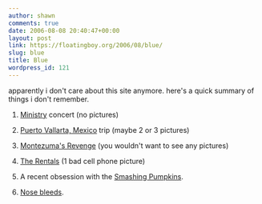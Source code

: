 ```yaml
---
author: shawn
comments: true
date: 2006-08-08 20:40:47+00:00
layout: post
link: https://floatingboy.org/2006/08/blue/
slug: blue
title: Blue
wordpress_id: 121
---
```


apparently i don't care about this site anymore. here's a quick summary of things i don't remember.

1. [Ministry](http://www.ministrymusic.org/) concert (no pictures)

2. [Puerto Vallarta, Mexico](http://en.wikipedia.org/wiki/Puerto_Vallarta) trip (maybe 2 or 3 pictures)

3. [Montezuma's Revenge](http://en.wikipedia.org/wiki/Montezuma%27s_revenge) (you wouldn't want to see any pictures)

4. [The Rentals](http://www.therentals.com/) (1 bad cell phone picture)

5. A recent obsession with the [Smashing Pumpkins](http://www.smashingpumpkins.com/).

6. [Nose bleeds](http://familydoctor.org/132.xml).
